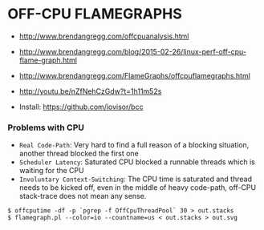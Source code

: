 # OFF-CPU FLAMEGRAPHS

- http://www.brendangregg.com/offcpuanalysis.html
- http://www.brendangregg.com/blog/2015-02-26/linux-perf-off-cpu-flame-graph.html
- http://www.brendangregg.com/FlameGraphs/offcpuflamegraphs.html
- http://youtu.be/nZfNehCzGdw?t=1h11m52s

- Install: https://github.com/iovisor/bcc

### Problems with CPU

- `Real Code-Path`: Very hard to find a full reason of a blocking situation, another thread blocked the first one
- `Scheduler Latency`: Saturated CPU blocked a runnable threads which is waiting for the CPU
- `Involuntary Context-Switching`: The CPU time is saturated and thread needs to be kicked off, 
even in the middle of heavy code-path, off-CPU stack-trace does not mean any sense.

```
$ offcputime -df -p `pgrep -f OffCpuThreadPool` 30 > out.stacks
$ flamegraph.pl --color=io --countname=us < out.stacks > out.svg
```